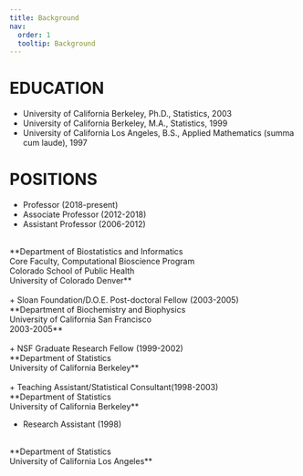 ```yaml
---
title: Background
nav:
  order: 1
  tooltip: Background
---
```


# EDUCATION 

+ University of California Berkeley, Ph.D., Statistics, 2003
+ University of California Berkeley, M.A., Statistics, 1999
+ University of California Los Angeles, B.S., Applied Mathematics (summa cum laude), 1997


# POSITIONS

+ Professor (2018-present) 
+ Associate Professor (2012-2018)
+ Assistant Professor (2006-2012)
<br>
**Department of Biostatistics and Informatics <br>
Core Faculty, Computational Bioscience Program<br>
Colorado School of Public Health<br>
University of Colorado Denver**	
<br>
<br>
+ Sloan Foundation/D.O.E. Post-doctoral Fellow (2003-2005)
<br>
**Department of Biochemistry and Biophysics<br>
University of California San Francisco	<br>
2003-2005**
<br>
<br>
+ NSF Graduate Research Fellow (1999-2002)
<br>
**Department of Statistics<br>
University of California Berkeley**	
<br>
<br>
+ Teaching Assistant/Statistical Consultant(1998-2003)
<br>
**Department of Statistics<br>
University of California Berkeley**	

+ Research Assistant (1998)
<br>
**Department of Statistics<br>
University of California Los Angeles** 
